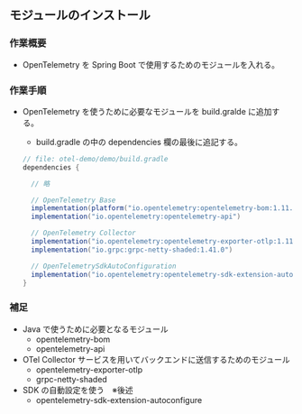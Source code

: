 ## モジュールのインストール

### 作業概要

- OpenTelemetry を Spring Boot で使用するためのモジュールを入れる。

### 作業手順

- OpenTelemetry を使うために必要なモジュールを build.gralde に追加する。
  - build.gradle の中の dependencies 欄の最後に追記する。

  ```java
  // file: otel-demo/demo/build.gradle
  dependencies {

    // 略

    // OpenTelemetry Base
    implementation(platform("io.opentelemetry:opentelemetry-bom:1.11.0"))
    implementation("io.opentelemetry:opentelemetry-api")

    // OpenTelemetry Collector
    implementation("io.opentelemetry:opentelemetry-exporter-otlp:1.11.0")
    implementation("io.grpc:grpc-netty-shaded:1.41.0")

    // OpenTelemetrySdkAutoConfiguration
    implementation("io.opentelemetry:opentelemetry-sdk-extension-autoconfigure:1.11.0-alpha")
  }
  ```

### 補足

- Java で使うために必要となるモジュール
  - opentelemetry-bom
  - opentelemetry-api
- OTel Collector サービスを用いてバックエンドに送信するためのモジュール
  - opentelemetry-exporter-otlp
  - grpc-netty-shaded
- SDK の自動設定を使う　※後述
  - opentelemetry-sdk-extension-autoconfigure
